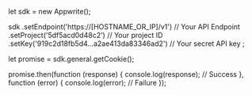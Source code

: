 let sdk = new Appwrite();

sdk
    .setEndpoint('https://[HOSTNAME_OR_IP]/v1') // Your API Endpoint
    .setProject('5df5acd0d48c2') // Your project ID
    .setKey('919c2d18fb5d4...a2ae413da83346ad2') // Your secret API key
;

let promise = sdk.general.getCookie();

promise.then(function (response) {
    console.log(response); // Success
}, function (error) {
    console.log(error); // Failure
});